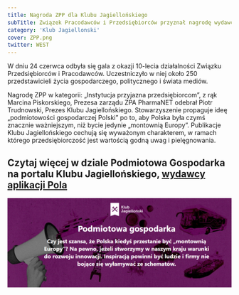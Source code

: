 ```yaml
---
title: Nagroda ZPP dla Klubu Jagiellońskiego
subTitle: Związek Pracodawców i Przedsiębiorców przyznał nagrodę wydawcy aplikacji Pola
category: 'Klub Jagiellonski'
cover: ZPP.png
twitter: WEST
---
```


W dniu 24 czerwca odbyła się gala z okazji 10-lecia działalności Związku Przedsiębiorców i Pracodawców. Uczestniczyło w niej około 250 przedstawicieli życia gospodarczego, politycznego i świata mediów.

Nagrodę ZPP w kategorii: „Instytucja przyjazna przedsiębiorcom”, z rąk Marcina Piskorskiego, Prezesa zarządu ZPA PharmaNET odebrał Piotr Trudnowski, Prezes Klubu Jagiellońskiego. Stowarzyszenie propaguje ideę „podmiotowości gospodarczej Polski” po to, aby Polska była czymś znacznie ważniejszym, niż bycie jedynie „montownią Europy”. Publikacje Klubu Jagiellońskiego cechują się wyważonym charakterem, w ramach którego przedsiębiorczość jest wartością godną uwag i pielęgnowania.

## Czytaj więcej w dziale Podmiotowa Gospodarka na portalu Klubu Jagiellońskiego, [wydawcy aplikacji Pola](https://klubjagiellonski.pl/2016/11/19/kod-kreskowy-nie-definiuje-polskosci/)

![](PG.PNG)
